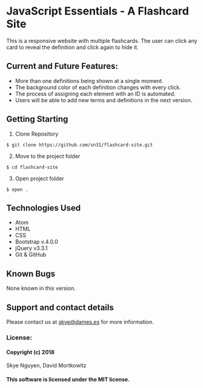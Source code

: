 # JavaScript Essentials - A Flashcard Site
This is a responsive website with multiple flashcards. The user can click any card to reveal the definition and click again to hide it.

## Current and Future Features:
- More than one definitions being shown at a single moment.
- The background color of each definition changes with every click.
- The process of assigning each element with an ID is automated.
- Users will be able to add new terms and definitions in the next version.


## Getting Starting
1. Clone Repository

```
$ git clone https://github.com/sn31/flashcard-site.git
```

2. Move to the project folder
 ```
 $ cd flashcard-site
 ```

3. Open project folder
 ```
 $ open . 
 ```


## Technologies Used

* Atom
* HTML
* CSS
* Bootstrap v.4.0.0
* jQuery v3.3.1
* Git & GitHub

## Known Bugs

None known in this version.

## Support and contact details

Please contact us at skye@dames.es for more information.

### License:

#### Copyright (c) 2018 

Skye Nguyen, David Mortkowitz

#### This software is licensed under the MIT license.
